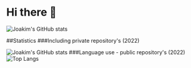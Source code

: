 # Hi there 👋


![Joakim's GitHub stats](https://github-readme-stats.vercel.app/api?username=JoakimJohnsson&show_icons=true&theme=radical&count_private=true)




##Statistics
###Including private repository's (2022)
<!-- README STATS -https://github.com/anuraghazra/github-readme-stats -->
![Joakim's GitHub stats](https://github-readme-stats.vercel.app/api?username=JoakimJohnsson&show_icons=true&theme=dracula&count_private=true&hide_title=true)
###Language use - public repository's (2022)
![Top Langs](https://github-readme-stats.vercel.app/api/top-langs/?username=JoakimJohnsson&layout=compact&theme=dracula&hide_title=true)